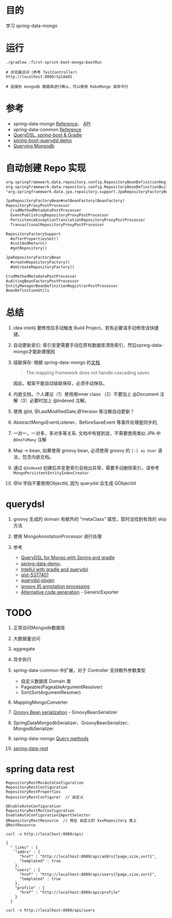 

# 目的
学习 spring-data-mongo


# 运行

```
./gradlew :first-sprint-boot-mongo:bootRun

# 浏览器访问（参考 TestController)
http://localhost:8080/tplAdd1

# 连接到 mongodb 数据库进行确认，可以使用 RoboMongo 或命令行
```

# 参考
* spring-data-mongo [Reference](http://docs.spring.io/spring-data/data-mongo/docs/1.10.0.RELEASE/reference/html/#repositories.create-instances)、
 [API](http://docs.spring.io/spring-data/data-mongo/docs/1.10.0.RELEASE/api/index.html?org/springframework/data/mongodb/core/MongoTemplate.html)
* spring-data-common [Reference](http://docs.spring.io/spring-data/commons/docs/current/reference/html/)
* [QueryDSL, spring-boot & Gradle](http://stackoverflow.com/questions/22773639/querydsl-spring-boot-gradle)
* [spring-boot-querydsl demo](https://github.com/mariuszs/spring-boot-querydsl/blob/master/build.gradle)
* [Querying Mongodb](http://www.querydsl.com/static/querydsl/latest/reference/html/ch02s07.html#d0e1737)

# 自动创建 Repo 实现

```txt
org.springframework.data.repository.config.RepositoryBeanDefinitionRegistrarSupport#registerBeanDefinitions()
org.springframework.data.repository.config.RepositoryBeanDefinitionBuilder#build()
"org.springframework.data.jpa.repository.support.JpaRepositoryFactoryBean"

JpaRepositoryFactoryBean#setBeanFactory(BeanFactory)
RepositoryProxyPostProcessor
  CrudMethodMetadataPostProcessor
  EventPublishingRepositoryProxyPostProcessor
  PersistenceExceptionTranslationRepositoryProxyPostProcessor
  TransactionalRepositoryProxyPostProcessor

RepositoryFactorySupport
  #afterPropertiesSet()
  #initAndReturn()
  #getRepository()

JpaRepositoryFactoryBean
  #createRepositoryFactory()
  #doCreateRepositoryFactory()

CrudMethodMetadataPostProcessor
AuditingBeanFactoryPostProcessor
EntityManagerBeanDefinitionRegistrarPostProcessor
BeanDefinitionUtils
```


# 总结
1. idea intellij 要修改后手动触发 Build Project。若有必要请手动修改该快捷键。
1. 自动更新索引:  索引变更需要手动在原有数据库清除索引，然后spring-data-mongo才能新建搜因
1. 级联保存: 根据 spring-data-mongo 的[文档](http://docs.spring.io/spring-data/data-mongo/docs/1.10.1.RELEASE/reference/html/#mapping-usage-references)

    > The mapping framework does not handle cascading saves

   因此，框架不能自动级联保存，必须手动保存。

1. 内嵌文档，个人建议（1）使用用inner class （2）不要加上 @Document 注解（3）必要时加上 @Indexed 注解。
1. 使用 @Id, @LastModifiedDate,@Version 等注解自动更新？ 
1.  AbstractMongoEventListener、BeforeSaveEvent 等事件处理是同步的, 
1. 一对一，一对多，多对多等关系. 文档中有提到说，不需要使用类似 JPA 中 `@OneToMany` 注解
1. Map -> bean, 如果使用 groovy bean, 必须使用 groovy 的  `[:] as User` 语法，包含内嵌文档。
1. 通过 `@Indexed` 创建后并变更索引会抛出异常，需要手动删除索引，请参考 `MongoPersistentEntityIndexCreator`
1. @Id 字段不要使用ObjectId, 因为 querydsl 会生成 QObjectId


# querydsl
1. groovy 生成的 domain 有额外的 "metaClass" 属性，暂时没找到有效的 skip 方法
1. 使用 MongoAnnotationProcessor 进行处理
1. 参考

    * [QueryDSL for Mongo with Spring and gradle](http://stackoverflow.com/questions/22564178/querydsl-for-mongo-with-spring-and-gradle)
    * [spring-data-demo](https://github.com/corneil/spring-data-demo)、
    * [IntelliJ with gradle and querydsl](http://stackoverflow.com/questions/29689971/intellij-with-gradle-and-querydsl)
    * [gist-5377401](https://gist.github.com/EdwardBeckett/5377401)
    * [querydsl-plugin](https://github.com/ewerk/gradle-plugins/tree/master/querydsl-plugin)
    * [groovy 的 annotation processing](https://docs.gradle.org/2.4-rc-1/release-notes.html?_ga=1.15443582.930750960.1480575237#support-for-%E2%80%9Cannotation-processing%E2%80%9D-of-groovy-code)
    * [Alternative code generation](http://www.querydsl.com/static/querydsl/2.7.3/reference/html/ch03s02.html) - GenericExporter

# TODO
1. 正常访问Mongodb数据库
1. 大数据量访问
1. aggregate

1. 异步执行
1. spring-data-common 中扩展，对于 Controller 支持额外参数类型
    * 自定义数据库 Domain 类
    * Pageable(PageableArgumentResolver)
    * Sort(SortArgumentResolver)

1. MappingMongoConverter
1. [Groovy Bean serialization](https://github.com/querydsl/querydsl/issues/112) - GroovyBeanSerializer
1. SpringDataMongodbSerializer、GroovyBeanSerializer、MongodbSerializer

1. spring-data-mongo [Query methods](http://docs.spring.io/spring-data/data-mongo/docs/1.10.1.RELEASE/reference/html/#mongodb.repositories.queries)
1. [spring-data-rest](http://docs.spring.io/spring-data/rest/docs/2.6.4.RELEASE/reference/html/#getting-started.configuration)

# spring data rest

```text
RepositoryRestMvcAutoConfiguration
RepositoryRestConfiguration
RepositoryRestProperties
RepositoryRestConfigurer  // 自定义 

@EnableAutoConfiguration
RepositoryRestMvcConfiguration
EnableAutoConfigurationImportSelector
@RepositoryRestResource  // 用在 自定义的 XxxRepository 类上
@RestResource

curl -v http://localhost:8080/api/

{
  "_links" : {
    "addrs" : {
      "href" : "http://localhost:8080/api/addrs{?page,size,sort}",
      "templated" : true
    },
    "users" : {
      "href" : "http://localhost:8080/api/users{?page,size,sort}",
      "templated" : true
    },
    "profile" : {
      "href" : "http://localhost:8080/api/profile"
    }
  }

curl -v http://localhost:8080/api/users

```



